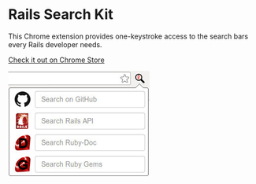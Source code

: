 Rails Search Kit
================

This Chrome extension provides one-keystroke access to the search bars every Rails developer needs.

<a href="https://chrome.google.com/webstore/detail/rails-search-kit/mbffhkcblmeaokcipfiockenaijcoikg" target="_blank">Check it out on Chrome Store</a>

![Alt text](/images/view.jpg "Preview")
